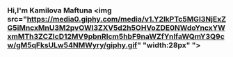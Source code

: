 ### Hi,I'm Kamilova Maftuna <img src="https://media0.giphy.com/media/v1.Y2lkPTc5MGI3NjExZG5iMncxMnU3M2pvOWI3ZXV5d2h5OHVoZDE0NWdoYncxYWxmMTh3ZCZlcD12MV9pbnRlcm5hbF9naWZfYnlfaWQmY3Q9cw/gM5qFksULw54NMWyry/giphy.gif" "width:28px" ">
